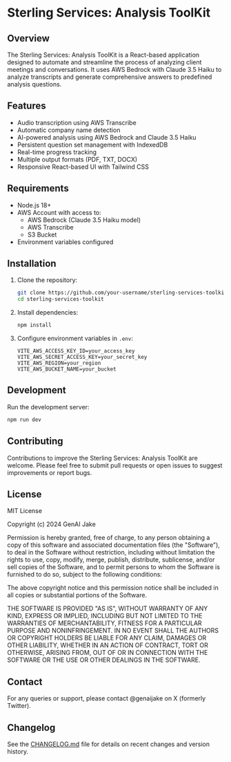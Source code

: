 # Sterling Services: Analysis ToolKit

## Overview

The Sterling Services: Analysis ToolKit is a React-based application designed to automate and streamline the process of analyzing client meetings and conversations. It uses AWS Bedrock with Claude 3.5 Haiku to analyze transcripts and generate comprehensive answers to predefined analysis questions.

## Features

- Audio transcription using AWS Transcribe
- Automatic company name detection
- AI-powered analysis using AWS Bedrock and Claude 3.5 Haiku
- Persistent question set management with IndexedDB
- Real-time progress tracking
- Multiple output formats (PDF, TXT, DOCX)
- Responsive React-based UI with Tailwind CSS

## Requirements

- Node.js 18+
- AWS Account with access to:
  - AWS Bedrock (Claude 3.5 Haiku model)
  - AWS Transcribe
  - S3 Bucket
- Environment variables configured

## Installation

1. Clone the repository:
   ```bash
   git clone https://github.com/your-username/sterling-services-toolkit.git
   cd sterling-services-toolkit
   ```

2. Install dependencies:
   ```bash
   npm install
   ```

3. Configure environment variables in `.env`:
   ```
   VITE_AWS_ACCESS_KEY_ID=your_access_key
   VITE_AWS_SECRET_ACCESS_KEY=your_secret_key
   VITE_AWS_REGION=your_region
   VITE_AWS_BUCKET_NAME=your_bucket
   ```

## Development

Run the development server:
```bash
npm run dev
```

## Contributing

Contributions to improve the Sterling Services: Analysis ToolKit are welcome. Please feel free to submit pull requests or open issues to suggest improvements or report bugs.

## License

MIT License

Copyright (c) 2024 GenAI Jake

Permission is hereby granted, free of charge, to any person obtaining a copy
of this software and associated documentation files (the "Software"), to deal
in the Software without restriction, including without limitation the rights
to use, copy, modify, merge, publish, distribute, sublicense, and/or sell
copies of the Software, and to permit persons to whom the Software is
furnished to do so, subject to the following conditions:

The above copyright notice and this permission notice shall be included in all
copies or substantial portions of the Software.

THE SOFTWARE IS PROVIDED "AS IS", WITHOUT WARRANTY OF ANY KIND, EXPRESS OR
IMPLIED, INCLUDING BUT NOT LIMITED TO THE WARRANTIES OF MERCHANTABILITY,
FITNESS FOR A PARTICULAR PURPOSE AND NONINFRINGEMENT. IN NO EVENT SHALL THE
AUTHORS OR COPYRIGHT HOLDERS BE LIABLE FOR ANY CLAIM, DAMAGES OR OTHER
LIABILITY, WHETHER IN AN ACTION OF CONTRACT, TORT OR OTHERWISE, ARISING FROM,
OUT OF OR IN CONNECTION WITH THE SOFTWARE OR THE USE OR OTHER DEALINGS IN THE
SOFTWARE.

## Contact

For any queries or support, please contact @genaijake on X (formerly Twitter).

## Changelog

See the [CHANGELOG.md](CHANGELOG.md) file for details on recent changes and version history.